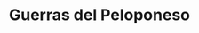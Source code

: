 ﻿---
title: "Guerras del Peloponeso"
permalink: periodes_86.html
layout: periode
dataInici: -460
dataFi: -413
sidebar: periodes
pares:
  - 85:
    title: "Grecia clásica"
    dataInici: "(-550)"
    dataFi: "(476)"

fills:
  - 32:
    title: "Primera guerra del Peloponeso"
    dataInici: "(-460)"
    dataFi: "(-445)"

  - 37:
    title: "Guerra del Peloponeso"
    dataInici: "(-431)"
    dataFi: "(-413)"

  - 187:
    title: "Guerra de Corinto"
    dataInici: "(-395)"
    dataFi: "(-386)"

jocsPrincipals:
jocsEscenaris:
jocsEpoca:
jocsEpocaEscenaris:
---
